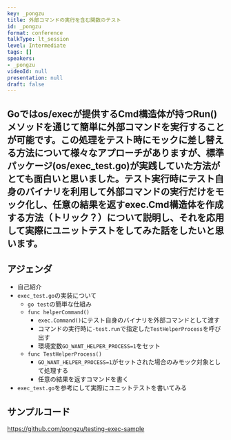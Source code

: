 ```yaml
---
key: _pongzu
title: 外部コマンドの実行を含む関数のテスト
id: _pongzu
format: conference
talkType: lt_session
level: Intermediate
tags: []
speakers:
- _pongzu
videoId: null
presentation: null
draft: false
---
```

Goではos/execが提供するCmd構造体が持つRun()メソッドを通じて簡単に外部コマンドを実行することが可能です。この処理をテスト時にモックに差し替える方法について様々なアプローチがありますが、標準パッケージ(os/exec_test.go)が実践していた方法がとても面白いと思いました。テスト実行時にテスト自身のバイナリを利用して外部コマンドの実行だけをモック化し、任意の結果を返すexec.Cmd構造体を作成する方法（トリック？）について説明し、それを応用して実際にユニットテストをしてみた話をしたいと思います。
---
## アジェンダ
- 自己紹介
- `exec_test.go`の実装について
   - `go test`の簡単な仕組み
   - `func helperCommand()`
      - `exec.Command()`にテスト自身のバイナリを外部コマンドとして渡す
      - コマンドの実行時に`-test.run`で指定した`TestHelperProcess`を呼び出す
      - 環境変数`GO_WANT_HELPER_PROCESS=1`をセット
   - `func TestHelperProcess()`
      - `GO_WANT_HELPER_PROCESS=1`がセットされた場合のみモック対象として処理する
      -  任意の結果を返すコマンドを書く
- `exec_test.go`を参考にして実際にユニットテストを書いてみる

## サンプルコード
https://github.com/pongzu/testing-exec-sample